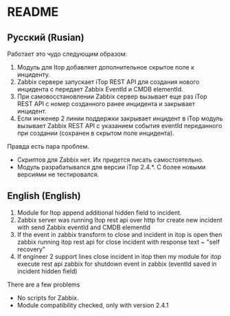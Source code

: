 # README

## Русский (Rusian)

Работает это чудо следующим образом:

1. Модуль для Itop добавляет дополнительное скрытое поле к инциденту.
2. Zabbix сервере запускает iTop REST API для создания нового инцидента с передает Zabbix EventId и CMDB elementId.
3. При самовосстановлении Zabbix сервер вызывает еще раз iTop REST API с номер созданного ранее инцидента и закрывает инцидент.
4. Если инженер 2 линии поддержки закрывает инцидент в iTop модуль вызывает Zabbix REST API с указанием события eventId переданного при создании (сохранен в скрытом поле инцидента).

Правда есть пара проблем.
- Скриптов для Zabbix нет. Их придется писать самостоятельно.
- Модуль разрабатывался для версии iTop 2.4.*. С более новыми версиями не тестировался.

## English (English)

1. Module for Itop append additional hidden field to incident.
2. Zabbix server was running Itop rest api over http for create new incident with send Zabbix eventId and CMDB elementId
3. If the event in zabbix transform to close and incident in itop is open then zabbix running itop rest api for close incident with response text ~ "self recovery"
4. If engineer 2 support lines close incident in itop then my module for itop execute rest api zabbix for shutdown event in zabbix (eventId saved in incident hidden field)

There are a few problems
- No scripts for Zabbix.
- Module compatibility checked, only with version 2.4.1
